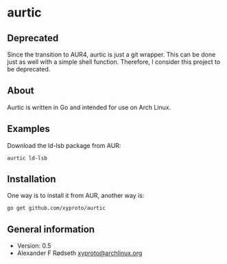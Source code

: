 aurtic
======

Deprecated
----------

Since the transition to AUR4, aurtic is just a git wrapper. This can be done just as well with a simple shell function. Therefore, I consider this project to be deprecated.

About
-----

Aurtic is written in Go and intended for use on Arch Linux.


Examples
--------

Download the ld-lsb package from AUR:

`aurtic ld-lsb`

Installation
------------

One way is to install it from AUR, another way is:

`go get github.com/xyproto/aurtic`

General information
-------------------
* Version: 0.5
* Alexander F Rødseth <xyproto@archlinux.org>
